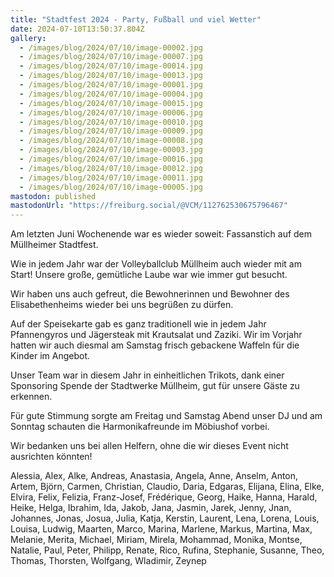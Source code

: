 ```yaml
---
title: "Stadtfest 2024 - Party, Fußball und viel Wetter"
date: 2024-07-10T13:50:37.804Z
gallery:
  - /images/blog/2024/07/10/image-00002.jpg
  - /images/blog/2024/07/10/image-00007.jpg
  - /images/blog/2024/07/10/image-00014.jpg
  - /images/blog/2024/07/10/image-00013.jpg
  - /images/blog/2024/07/10/image-00001.jpg
  - /images/blog/2024/07/10/image-00004.jpg
  - /images/blog/2024/07/10/image-00015.jpg
  - /images/blog/2024/07/10/image-00006.jpg
  - /images/blog/2024/07/10/image-00010.jpg
  - /images/blog/2024/07/10/image-00009.jpg
  - /images/blog/2024/07/10/image-00008.jpg
  - /images/blog/2024/07/10/image-00003.jpg
  - /images/blog/2024/07/10/image-00016.jpg
  - /images/blog/2024/07/10/image-00012.jpg
  - /images/blog/2024/07/10/image-00011.jpg
  - /images/blog/2024/07/10/image-00005.jpg
mastodon: published
mastodonUrl: "https://freiburg.social/@VCM/112762530675796467"
---
```


Am letzten Juni Wochenende war es wieder soweit: Fassanstich auf dem Müllheimer Stadtfest.

Wie in jedem Jahr war der Volleyballclub Müllheim auch wieder mit am Start! Unsere große, gemütliche Laube war wie immer gut besucht.

Wir haben uns auch gefreut, die Bewohnerinnen und Bewohner des Elisabethenheims wieder bei uns begrüßen zu dürfen.

Auf der Speisekarte gab es ganz traditionell wie in jedem Jahr Pfannengyros und Jägersteak mit Krautsalat und Zaziki. Wir im Vorjahr hatten wir auch diesmal am Samstag frisch gebackene Waffeln für die Kinder im Angebot.

Unser Team war in diesem Jahr in einheitlichen Trikots, dank einer Sponsoring Spende der Stadtwerke Müllheim, gut für unsere Gäste zu erkennen.

Für gute Stimmung sorgte am Freitag und Samstag Abend unser DJ und am Sonntag schauten die Harmonikafreunde im Möbiushof vorbei.

Wir bedanken uns bei allen Helfern, ohne die wir dieses Event nicht ausrichten könnten!

Alessia, Alex, Alke, Andreas, Anastasia, Angela, Anne, Anselm, Anton, Artem, Björn, Carmen, Christian, Claudio, Daria, Edgaras, Elijana, Elina, Elke, Elvira, Felix, Felizia, Franz-Josef, Frédérique, Georg, Haike, Hanna, Harald, Heike, Helga, Ibrahim, Ida, Jakob, Jana, Jasmin, Jarek, Jenny, Jnan, Johannes, Jonas, Josua, Julia, Katja, Kerstin, Laurent, Lena, Lorena, Louis, Louisa, Ludwig, Maarten, Marco, Marina, Marlene, Markus, Martina, Max, Melanie, Merita, Michael, Miriam, Mirela, Mohammad, Monika, Montse, Natalie, Paul, Peter, Philipp, Renate, Rico, Rufina, Stephanie, Susanne, Theo, Thomas, Thorsten, Wolfgang, Wladimir, Zeynep
